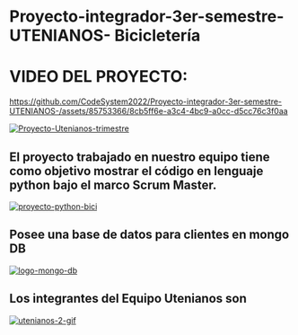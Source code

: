 # Proyecto-integrador-3er-semestre-UTENIANOS- Bicicletería

# VIDEO DEL PROYECTO:


https://github.com/CodeSystem2022/Proyecto-integrador-3er-semestre-UTENIANOS-/assets/85753366/8cb5ff6e-a3c4-4bc9-a0cc-d5cc76c3f0aa


<a href='https://postimg.cc/F7cBcgQc' target='_blank'><img src='https://i.postimg.cc/F7cBcgQc/Proyecto-Utenianos-trimestre.gif' border='0' alt='Proyecto-Utenianos-trimestre'/></a>
## El proyecto trabajado en nuestro equipo tiene como objetivo mostrar el código en lenguaje  python bajo el marco Scrum Master.
<a href="https://postimg.cc/TL68L7KK" target="_blank"><img src="https://i.postimg.cc/TL68L7KK/proyecto-python-bici.gif" alt="proyecto-python-bici"/></a>
## Posee una base de datos para clientes en mongo DB
<a href='https://postimg.cc/RJ6gP2j9' target='_blank'><img src='https://i.postimg.cc/RJ6gP2j9/logo-mongo-db.gif' border='0' alt='logo-mongo-db'/></a>
## Los integrantes del Equipo Utenianos son 
<a href="https://postimg.cc/RJckTQFb" target="_blank"><img src="https://i.postimg.cc/RJckTQFb/utenianos-2-gif.gif" alt="utenianos-2-gif"/></a>



